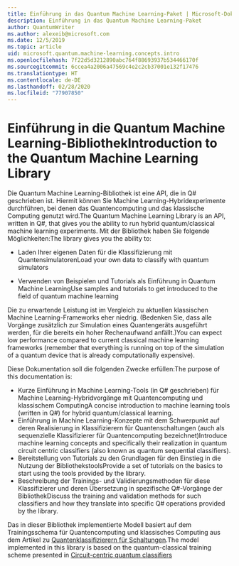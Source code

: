 ```yaml
---
title: Einführung in das Quantum Machine Learning-Paket | Microsoft-Dokumentation
description: Einführung in das Quantum Machine Learning-Paket
author: QuantumWriter
ms.author: alexeib@microsoft.com
ms.date: 12/5/2019
ms.topic: article
uid: microsoft.quantum.machine-learning.concepts.intro
ms.openlocfilehash: 7f22d5d3212890abc764f88693937b534466170f
ms.sourcegitcommit: 6ccea4a2006a47569c4e2c2cb37001e132f17476
ms.translationtype: HT
ms.contentlocale: de-DE
ms.lasthandoff: 02/28/2020
ms.locfileid: "77907850"
---
```

# <a name="introduction-to-the-quantum-machine-learning-library"></a><span data-ttu-id="3ff31-103">Einführung in die Quantum Machine Learning-Bibliothek</span><span class="sxs-lookup"><span data-stu-id="3ff31-103">Introduction to the Quantum Machine Learning Library</span></span>

<span data-ttu-id="3ff31-104">Die Quantum Machine Learning-Bibliothek ist eine API, die in Q# geschrieben ist. Hiermit können Sie Machine Learning-Hybridexperimente durchführen, bei denen das Quantencomputing und das klassische Computing genutzt wird.</span><span class="sxs-lookup"><span data-stu-id="3ff31-104">The Quantum Machine Learning Library is an API, written in Q#, that gives you the ability to run hybrid quantum/classical machine learning experiments.</span></span> <span data-ttu-id="3ff31-105">Mit der Bibliothek haben Sie folgende Möglichkeiten:</span><span class="sxs-lookup"><span data-stu-id="3ff31-105">The library gives you the ability to:</span></span>

- <span data-ttu-id="3ff31-106">Laden Ihrer eigenen Daten für die Klassifizierung mit Quantensimulatoren</span><span class="sxs-lookup"><span data-stu-id="3ff31-106">Load your own data to classify with quantum simulators</span></span>

- <span data-ttu-id="3ff31-107">Verwenden von Beispielen und Tutorials als Einführung in Quantum Machine Learning</span><span class="sxs-lookup"><span data-stu-id="3ff31-107">Use samples and tutorials to get introduced to the field of quantum machine learning</span></span>

<span data-ttu-id="3ff31-108">Die zu erwartende Leistung ist im Vergleich zu aktuellen klassischen Machine Learning-Frameworks eher niedrig. (Bedenken Sie, dass alle Vorgänge zusätzlich zur Simulation eines Quantengeräts ausgeführt werden, für die bereits ein hoher Rechenaufwand anfällt.)</span><span class="sxs-lookup"><span data-stu-id="3ff31-108">You can expect low performance compared to current classical machine learning frameworks (remember that everything is running on top of the simulation of a quantum device that is already computationally expensive).</span></span>

<span data-ttu-id="3ff31-109">Diese Dokumentation soll die folgenden Zwecke erfüllen:</span><span class="sxs-lookup"><span data-stu-id="3ff31-109">The purpose of this documentation is:</span></span>

- <span data-ttu-id="3ff31-110">Kurze Einführung in Machine Learning-Tools (in Q\# geschrieben) für Machine Learning-Hybridvorgänge mit Quantencomputing und klassischem Computing</span><span class="sxs-lookup"><span data-stu-id="3ff31-110">A concise introduction to machine learning tools (written in Q\#) for hybrid quantum/classical learning.</span></span>
- <span data-ttu-id="3ff31-111">Einführung in Machine Learning-Konzepte mit dem Schwerpunkt auf deren Realisierung in Klassifizierern für Quantenschaltungen (auch als sequenzielle Klassifizierer für Quantencomputing bezeichnet)</span><span class="sxs-lookup"><span data-stu-id="3ff31-111">Introduce machine learning concepts and specifically their realization in quantum circuit centric classifiers (also known as quantum sequential classifiers).</span></span>
- <span data-ttu-id="3ff31-112">Bereitstellung von Tutorials zu den Grundlagen für den Einstieg in die Nutzung der Bibliothekstools</span><span class="sxs-lookup"><span data-stu-id="3ff31-112">Provide a set of tutorials on the basics to start using the tools provided by the library.</span></span>
- <span data-ttu-id="3ff31-113">Beschreibung der Trainings- und Validierungsmethoden für diese Klassifizierer und deren Übersetzung in spezifische Q\#-Vorgänge der Bibliothek</span><span class="sxs-lookup"><span data-stu-id="3ff31-113">Discuss the training and validation methods for such classifiers and how they translate into specific Q\# operations provided by the library.</span></span>

<span data-ttu-id="3ff31-114">Das in dieser Bibliothek implementierte Modell basiert auf dem Trainingsschema für Quantencomputing und klassisches Computing aus dem Artikel zu [Quantenklassifizierern für Schaltungen](https://arxiv.org/abs/1804.00633).</span><span class="sxs-lookup"><span data-stu-id="3ff31-114">The model implemented in this library is based on the quantum-classical training scheme presented in [Circuit-centric quantum classifiers](https://arxiv.org/abs/1804.00633)</span></span>
